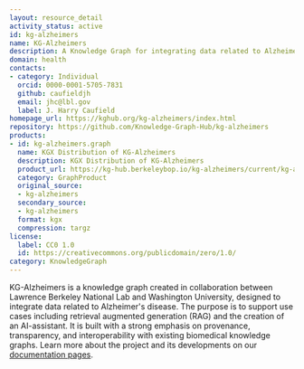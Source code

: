 ```yaml
---
layout: resource_detail
activity_status: active
id: kg-alzheimers
name: KG-Alzheimers
description: A Knowledge Graph for integrating data related to Alzheimer's disease, supporting Retrieval-Augmented Generation (RAG) and AI assistant development for Alzheimer's disease research.
domain: health
contacts:
- category: Individual
  orcid: 0000-0001-5705-7831
  github: caufieldjh
  email: jhc@lbl.gov
  label: J. Harry Caufield
homepage_url: https://kghub.org/kg-alzheimers/index.html
repository: https://github.com/Knowledge-Graph-Hub/kg-alzheimers
products:
- id: kg-alzheimers.graph
  name: KGX Distribution of KG-Alzheimers
  description: KGX Distribution of KG-Alzheimers
  product_url: https://kg-hub.berkeleybop.io/kg-alzheimers/current/kg-alzheimers.tar.gz
  category: GraphProduct
  original_source:
  - kg-alzheimers
  secondary_source:
  - kg-alzheimers
  format: kgx
  compression: targz
license:
  label: CC0 1.0
  id: https://creativecommons.org/publicdomain/zero/1.0/
category: KnowledgeGraph
---
```


KG-Alzheimers is a knowledge graph created in collaboration between Lawrence Berkeley National
Lab and Washington University, designed to integrate data related to Alzheimer's 
disease. The purpose is to support use cases including retrieval augmented generation (RAG)
and the creation of an AI-assistant. It is built with a strong emphasis on provenance,
transparency, and interoperability with existing biomedical knowledge graphs. Learn more
about the project and its developments on our [documentation pages](https://kghub.org/kg-alzheimers/).
